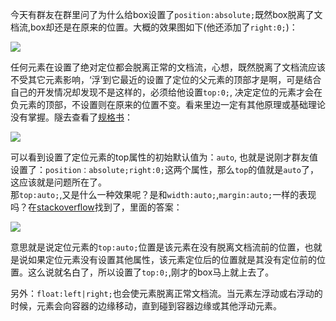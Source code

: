 今天有群友在群里问了为什么给box设置了`position:absolute;`既然box脱离了文档流,box却还是在原来的位置。大概的效果图如下(他还添加了`right:0;`)：  

![](http://7xsiri.com2.z0.glb.clouddn.com/css-position-01.png)  

任何元素在设置了绝对定位都会脱离正常的文档流，心想，既然脱离了文档流应该不受其它元素影响，‘浮’到它最近的设置了定位的父元素的顶部才是啊，可是结合自己的开发情况却发现不是这样的，必须给他设置`top:0;`, 决定定位的元素才会在负元素的顶部，不设置则在原来的位置不变。看来里边一定有其他原理或基础理论没有掌握。隧去查看了[规格书][1]：   

![](http://7xsiri.com2.z0.glb.clouddn.com/css-position-02.png)

可以看到设置了定位元素的top属性的初始默认值为：`auto`, 也就是说刚才群友值设置了：`position：absolute;right:0;`这两个属性，那么`top`的值就是`auto`了，这应该就是问题所在了。  
那`top:auto;`,又是什么一种效果呢？是和`width:auto;`,`margin:auto;`一样的表现吗？在[stackoverflow][2]找到了，里面的答案：  

![](http://7xsiri.com2.z0.glb.clouddn.com/css-position-03.png)

意思就是说定位元素的`top:auto;`位置是该元素在没有脱离文档流前的位置，也就是说如果定位元素没有设置其他属性，该元素定位后的位置就是其没有定位前的位置。这么说就名白了，所以设置了`top:0;`,刚才的box马上就上去了。  

另外：`float:left|right;`也会使元素脱离正常文档流。当元素左浮动或右浮动的时候，元素会向容器的边缘移动，直到碰到容器边缘或其他浮动元素。



[1]:https://www.w3.org/TR/CSS21/visuren.html#position-props
[2]: http://stackoverflow.com/questions/5399708/the-behaviour-of-top-auto-bamboozles-me

